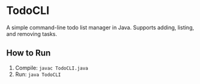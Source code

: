 # TodoCLI

A simple command-line todo list manager in Java. Supports adding, listing, and removing tasks.

## How to Run
1. Compile: `javac TodoCLI.java`
2. Run: `java TodoCLI`